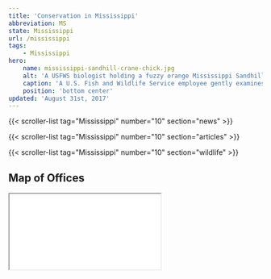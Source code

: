 ```yaml
---
title: 'Conservation in Mississippi'
abbreviation: MS
state: Mississippi
url: /mississippi
tags:
    - Mississippi
hero:
    name: mississippi-sandhill-crane-chick.jpg
    alt: 'A USFWS biologist holding a fuzzy orange Mississippi Sandhill crane chick to take measurements.'
    caption: 'A U.S. Fish and Wildlife Service employee gently examines a Mississippi sandhill crane chick. Photo by USFWS.'
    position: 'bottom center'
updated: 'August 31st, 2017'
---
```


{{< scroller-list tag="Mississippi" number="10" section="news" >}}

{{< scroller-list tag="Mississippi" number="10" section="articles" >}}

{{< scroller-list tag="Mississippi" number="10" section="wildlife" >}}

## Map of Offices
<iframe src="/map/?search=Mississippi" class="state-map" title="List of offices in the Southeast Region of the U.S. Fish and Wildlife Service"></iframe>
